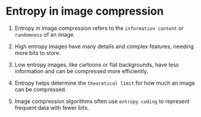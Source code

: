 # Entropy in image compression
1. Entropy in image compression refers to the `information content` or `randomness` of an image.

2. High entropy images have many details and complex features, needing more bits to store.
3. Low entropy images, like cartoons or flat backgrounds, have less information and can be compressed more efficiently.
4. Entropy helps determine the `theoretical limit` for how much an image can be compressed.
5. Image compression algorithms often use `entropy coding` to represent frequent data with fewer bits.
